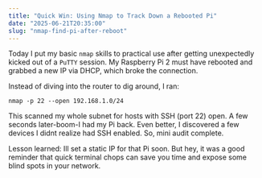 ```yaml
---
title: "Quick Win: Using Nmap to Track Down a Rebooted Pi"
date: "2025-06-21T20:35:00"
slug: "nmap-find-pi-after-reboot"
---
```


<p>Today I put my basic <code>nmap</code> skills to practical use after getting unexpectedly kicked out of a <code>PuTTY</code> session. My Raspberry Pi 2 must have rebooted and grabbed a new IP via DHCP, which broke the connection.</p><p>Instead of diving into the router to dig around, I ran:</p><pre><code>nmap -p 22 --open 192.168.1.0/24</code></pre><p>This scanned my whole subnet for hosts with SSH (port 22) open. A few seconds later-boom-I had my Pi back. Even better, I discovered a few devices I didnt realize had SSH enabled. So, mini audit complete.</p><p>Lesson learned: Ill set a static IP for that Pi soon. But hey, it was a good reminder that quick terminal chops can save you time and expose some blind spots in your network.</p>
